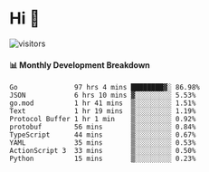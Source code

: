 # Hi 👋
 
![visitors](https://visitor-badge.glitch.me/badge?page_id=sorcererxw.sorcererx)

#### 📊 Monthly Development Breakdown

<!--START_SECTION:waka-->
```text
Go              97 hrs 4 mins ████████▓░ 86.98%
JSON            6 hrs 10 mins ▓░░░░░░░░░ 5.53%
go.mod          1 hr 41 mins  ▒░░░░░░░░░ 1.51%
Text            1 hr 19 mins  ▒░░░░░░░░░ 1.19%
Protocol Buffer 1 hr 1 min    ▒░░░░░░░░░ 0.92%
protobuf        56 mins       ▒░░░░░░░░░ 0.84%
TypeScript      44 mins       ▒░░░░░░░░░ 0.67%
YAML            35 mins       ▒░░░░░░░░░ 0.53%
ActionScript 3  33 mins       ▒░░░░░░░░░ 0.50%
Python          15 mins       ▒░░░░░░░░░ 0.23%
```
<!--END_SECTION:waka-->
